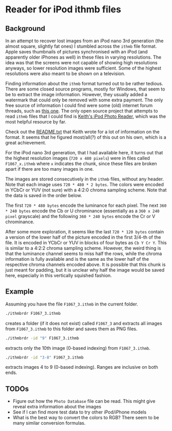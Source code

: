 # Reader for iPod ithmb files

## Background

In an attempt to recover lost images from an iPod nano 3rd generation
(the almost square, slightly fat ones) I stumbled across the `ithmb` file
format. Apple saves thumbnails of pictures synchronised with an iPod
(and apparently older iPhones as well) in these files in varying resolutions.
The idea was that the screens were not capable of showing high resolutions
anyways, so lower resolution images were sufficient. Some of the highest
resolutions were also meant to be shown on a television.

Finding information about the `ithmb` format turned out to be rather tedious.
There are some closed source programs, mostly for Windows, that seem to be
to extract the image information. However, they usually added a watermark
that could only be removed with some extra payment. The only free source of
information I could find were some (old) internet forum threads, such as
[this one](https://forums.ilounge.com/threads/hacking-ithmb-file-format.110066/?__cf_chl_f_tk=QCtkUXDlnk4WFfcgwV2OrxJl5wu9b5uvkPnqre329y4-1642608435-0-gaNycGzNCH0).
The only open source project that attempts to read `ithmb` files that I could
find is [Keith's iPod Photo Reader](https://github.com/kebwi/Keiths_iPod_Photo_Reader),
which was the most helpful resource by far.

Check out the [README.txt](https://raw.githubusercontent.com/kebwi/Keiths_iPod_Photo_Reader/master/README.txt)
that Keith wrote for a lot of information on the format. It seems that he figured
most/all(?) of this out on his own, which is a great achievement.

For the iPod nano 3rd generation, that I had available here, it turns out that
the highest resolution images (`720 x 480 pixels`) were in files called
`F1067_x.ithmb` where `x` indicates the chunk, since these files are broken
apart if there are too many images in one.

The images are stored consecutively in the `ithmb` files, without any header.
Note that each image uses `720 * 480 * 2 bytes`. The colors were encoded in 
YCbCr or YUV (not sure) with a 4:2:0 chroma sampling scheme. Note that the
data is saved in the order below.

The first `720 * 480 bytes` encode the luminance for each pixel. The next
`360 * 240 bytes` encode the Cb or U chrominance (essentially as a
`360 x 240 pixel` grayscale) and the following `360 * 240 bytes` encode
the Cr or V chrominance.

After some more exploration, it seems like the last `720 * 120 bytes`
contain a version of the lower half of the picture encoded in the first
3/4-th of the file. It is encoded in YCbCr or YUV in blocks of four bytes
as `Cb Y Cr Y`. This is similar to a 4:2:2 chroma sampling scheme. However,
the weird thing is that the luminance channel seems to miss half the rows,
while the chroma information is fully available and is the same as the
lower half of the respective chroma channels encoded above. It is possible
that this chunk is just meant for padding, but it is unclear why half the
image would be saved here, especially in this vertically squished fashion.

## Example

Assuming you have the file `F1067_3.ithmb` in the current folder.

```bash
./ithmbrdr F1067_3.ithmb
```

creates a folder (if it does not exist) called `F1067_3` and extracts all
images from `F1067_3.ithmb` to this folder and saves them as PNG files.

```bash
./ithmbrdr -id "9" F1067_3.ithmb
```

extracts only the 10th image (0-based indexing) from `F1067_3.ithmb`.

```bash
./ithmbrdr -id "3-8" F1067_3.ithmb
```

extracts images 4 to 9 (0-based indexing). Ranges are inclusive on both ends.

## TODOs

- Figure out how the `Photo Database` file can be read. This might give reveal
  extra information about the images
- See if I can find more test data to try other iPod/iPhone models
- What is the best way to convert the colors to RGB? There seem to be many
  similar conversion formulas.